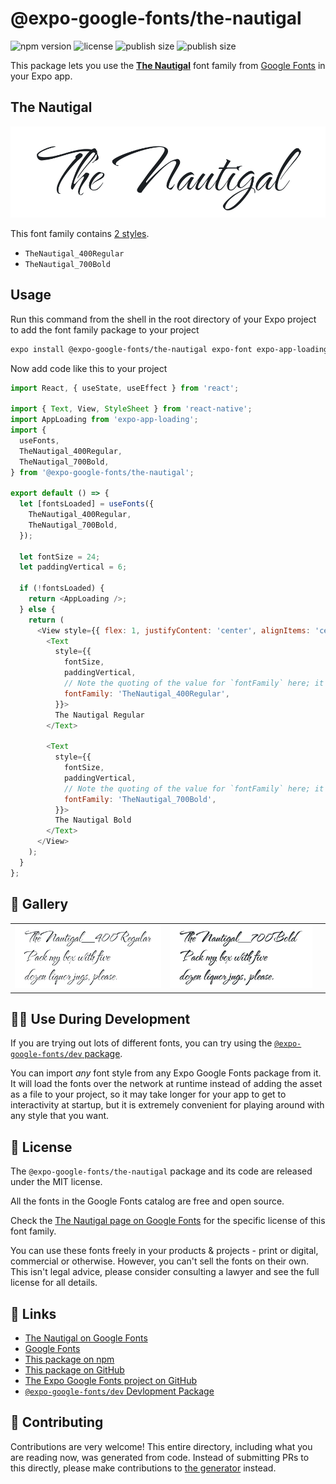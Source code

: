 # @expo-google-fonts/the-nautigal

![npm version](https://flat.badgen.net/npm/v/@expo-google-fonts/the-nautigal)
![license](https://flat.badgen.net/github/license/expo/google-fonts)
![publish size](https://flat.badgen.net/packagephobia/install/@expo-google-fonts/the-nautigal)
![publish size](https://flat.badgen.net/packagephobia/publish/@expo-google-fonts/the-nautigal)

This package lets you use the [**The Nautigal**](https://fonts.google.com/specimen/The+Nautigal) font family from [Google Fonts](https://fonts.google.com/) in your Expo app.

## The Nautigal

![The Nautigal](./font-family.png)

This font family contains [2 styles](#-gallery).

- `TheNautigal_400Regular`
- `TheNautigal_700Bold`

## Usage

Run this command from the shell in the root directory of your Expo project to add the font family package to your project
```sh
expo install @expo-google-fonts/the-nautigal expo-font expo-app-loading
```

Now add code like this to your project
```js
import React, { useState, useEffect } from 'react';

import { Text, View, StyleSheet } from 'react-native';
import AppLoading from 'expo-app-loading';
import {
  useFonts,
  TheNautigal_400Regular,
  TheNautigal_700Bold,
} from '@expo-google-fonts/the-nautigal';

export default () => {
  let [fontsLoaded] = useFonts({
    TheNautigal_400Regular,
    TheNautigal_700Bold,
  });

  let fontSize = 24;
  let paddingVertical = 6;

  if (!fontsLoaded) {
    return <AppLoading />;
  } else {
    return (
      <View style={{ flex: 1, justifyContent: 'center', alignItems: 'center' }}>
        <Text
          style={{
            fontSize,
            paddingVertical,
            // Note the quoting of the value for `fontFamily` here; it expects a string!
            fontFamily: 'TheNautigal_400Regular',
          }}>
          The Nautigal Regular
        </Text>

        <Text
          style={{
            fontSize,
            paddingVertical,
            // Note the quoting of the value for `fontFamily` here; it expects a string!
            fontFamily: 'TheNautigal_700Bold',
          }}>
          The Nautigal Bold
        </Text>
      </View>
    );
  }
};

```

## 🔡 Gallery


||||
|-|-|-|
|![TheNautigal_400Regular](./TheNautigal_400Regular.ttf.png)|![TheNautigal_700Bold](./TheNautigal_700Bold.ttf.png)|||


## 👩‍💻 Use During Development

If you are trying out lots of different fonts, you can try using the [`@expo-google-fonts/dev` package](https://github.com/expo/google-fonts/tree/master/font-packages/dev#readme).

You can import *any* font style from any Expo Google Fonts package from it. It will load the fonts
over the network at runtime instead of adding the asset as a file to your project, so it may take longer
for your app to get to interactivity at startup, but it is extremely convenient
for playing around with any style that you want.

## 📖 License

The `@expo-google-fonts/the-nautigal` package and its code are released under the MIT license.

All the fonts in the Google Fonts catalog are free and open source.

Check the [The Nautigal page on Google Fonts](https://fonts.google.com/specimen/The+Nautigal) for the specific license of this font family.

You can use these fonts freely in your products & projects - print or digital, commercial or otherwise. However, you can't sell the fonts on their own. This isn't legal advice, please consider consulting a lawyer and see the full license for all details.

## 🔗 Links

- [The Nautigal on Google Fonts](https://fonts.google.com/specimen/The+Nautigal)
- [Google Fonts](https://fonts.google.com/)
- [This package on npm](https://www.npmjs.com/package/@expo-google-fonts/the-nautigal)
- [This package on GitHub](https://github.com/expo/google-fonts/tree/master/font-packages/the-nautigal)
- [The Expo Google Fonts project on GitHub](https://github.com/expo/google-fonts)
- [`@expo-google-fonts/dev` Devlopment Package](https://github.com/expo/google-fonts/tree/master/font-packages/dev)

## 🤝 Contributing

Contributions are very welcome! This entire directory, including what you are reading now, was generated from code. Instead of submitting PRs to this directly, please make contributions to [the generator](https://github.com/expo/google-fonts/tree/master/packages/generator) instead.
